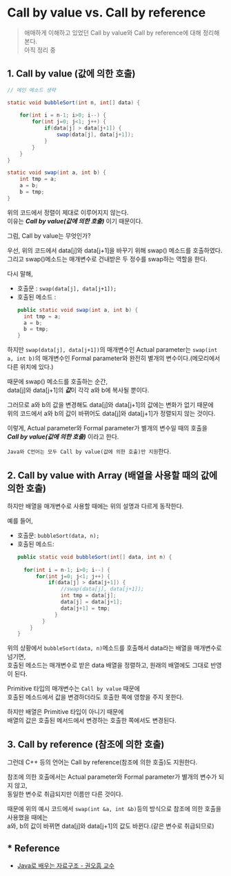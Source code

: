 
# Call by value vs. Call by reference
>애매하게 이해하고 있었던 Call by value와 Call by reference에 대해 정리해본다.  
>아직 정리 중

## 1. Call by value (값에 의한 호출)

~~~java
// 메인 메소드 생략

static void bubbleSort(int n, int[] data) {
    
    for(int i = n-1; i>0; i--) {
        for(int j=0; j<1; j++) {
            if(data[j] > data[j+1]) {
                swap(data[j], data[j+1]);
            }
        }
    }
}

static void swap(int a, int b) {
    int tmp = a;
    a = b;
    b = tmp;
}
~~~

위의 코드에서 정렬이 제대로 이루어지지 않는다.  
이유는 ***Call by value(값에 의한 호출)*** 이기 때문이다.

그럼, Call by value는 무엇인가?  

우선, 위의 코드에서 data[j]와 data[j+1]을 바꾸기 위해 swap() 메소드를 호출하였다.  
그리고 swap()메소드는 매개변수로 건내받은 두 정수를 swap하는 역할을 한다.  

다시 말해,  
- 호출문 : `swap(data[j], data[j+1]);`  
- 호출된 메소드 :
  ~~~java
  public static void swap(int a, int b) {
    int tmp = a;
    a = b;
    b = tmp;
  }
  ~~~

하지만 `swap(data[j], data[j+1])`의 매개변수인 Actual parameter는
`swap(int a, int b)`의 매개변수인 Formal parameter와 완전히 별개의 변수이다.(메모리에서 다른 위치에 있다.)

때문에 swap() 메소드를 호출하는 순간,  
data[j]와 data[j+1]의 ***값***이 각각 a와 b에 복사될 뿐이다.  

그러므로 a와 b의 값을 변경해도 data[j]와 data[j+1]의 값에는 변화가 없기 때문에  
위의 코드에서 a와 b의 값이 바뀌어도 data[j]와 data[j+1]가 정렬되지 않는 것이다.

이렇게, Actual parameter와 Formal parameter가 별개의 변수일 때의 호출을  
***Call by value(값에 의한 호출)*** 이라고 한다.

`Java와 C언어는 모두 Call by value(값에 의한 호출)만 지원`한다.

## 2. Call by value with Array (배열을 사용할 때의 값에 의한 호출)

하지만 배열을 매개변수로 사용할 때에는 위의 설명과 다르게 동작한다.

예를 들어,

- 호출문: `bubbleSort(data, n);`
- 호출된 메소드:
  ~~~java
  public static void bubbleSort(int[] data, int n) {
    
    for(int i = n-1; i>0; i--) {
        for(int j=0; j<1; j++) {
            if(data[j] > data[j+1]) {
                //swap(data[j], data[j+1]);
                int tmp = data[j];
                data[j] = data[j+1];
                data[j+1] = tmp;
              }
          }
      }
  }
  ~~~
  
위의 상황에서 `bubbleSort(data, n)`메소드를 호출해서 data라는 배열을 매개변수로 넘기면,  
호출된 메소드는 매개변수로 받은 data 배열을 정렬하고, 원래의 배열에도 그대로 반영이 된다.

Primitive 타입의 매개변수는 `Call by value` 때문에  
호출된 메소드에서 값을 변경하더라도 호출한 쪽에 영향을 주지 못한다.

하지만 배열은 Primitive 타입이 아니기 때문에  
배열의 값은 호출된 메서드에서 변경하는 호출한 쪽에서도 변경된다.




## 3. Call by reference (참조에 의한 호출)

그런데 C++ 등의 언어는 Call by reference(참조에 의한 호출)도 지원한다.  

참조에 의한 호출에서는 Actual parameter와 Formal parameter가 별개의 변수가 되지 않고,  
동일한 변수로 취급되지만 이름만 다른 것이다.

때문에 위의 예시 코드에서 `swap(int &a, int &b)`등의 방식으로 참조에 의한 호출을 사용했을 때에는  
a와, b의 값이 바뀌면 data[j]와 data[j+1]의 값도 바뀐다.(같은 변수로 취급되므로)


## * Reference
- [Java로 배우는 자료구조 - 권오흠 교수](https://www.inflearn.com/course/java-%EC%9E%90%EB%A3%8C%EA%B5%AC%EC%A1%B0/%EB%A9%94%EC%84%9C%EB%93%9C-%ED%98%B8%EC%B6%9C%EA%B3%BC-%ED%94%84%EB%A1%9C%EA%B7%B8%EB%9E%A8%EC%9D%98-%EA%B8%B0%EB%8A%A5%EC%A0%81-%EB%B6%84%ED%95%A0-2/)

